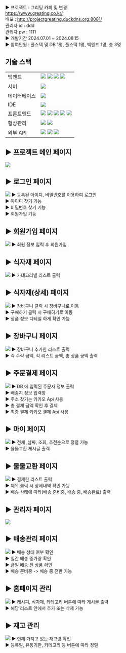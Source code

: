 ▶ 프로젝트 : 그리팅 카피 및 변경 <br>
https://www.greating.co.kr/ <br>
배포 : http://projectgreating.duckdns.org:8081/ <br>
관리자 id : ddd<br>
관리자 pw : 1111
<br>
▶ 개발기간 2024.07.01 ~ 2024.08.15 <br>
▶ 참여인원 : 풀스택 및 DB 1명, 풀스택 1명, 백엔드 1명, 총 3명 <br>

## 기술 스택
<table>
  <tr>
    <td>백엔드</td>
    <td>
      <img src="https://img.shields.io/badge/java-007396?style=for-the-badge&logo=java&logoColor=white">
      <img src="https://img.shields.io/badge/springboot-6DB33F?style=for-the-badge&logo=springboot&logoColor=white">
      <img src="https://img.shields.io/badge/gradle-02303A?style=for-the-badge&logo=gradle&logoColor=white">
      <img src="https://img.shields.io/badge/mybatis-DD0700?style=for-the-badge&logo=MyBatis&logoColor=white">
    </td>
  </tr>
  <tr>
    <td>서버</td>
    <td>
      <img src="https://img.shields.io/badge/apache tomcat-F8DC75?style=for-the-badge&logo=apachetomcat&logoColor=white">
    </td>
  </tr>
  <tr>
    <td>데이터베이스</td>
    <td>
      <img src="https://img.shields.io/badge/mysql-4479A1?style=for-the-badge&logo=mysql&logoColor=white">
    </td>
  </tr>
  <tr>
    <td>IDE</td>
    <td>
      <img src="https://img.shields.io/badge/intelliJ IDEA-000000?style=for-the-badge&logo=intelliJ IDEA&logoColor=white">
    </td>
  </tr>
  <tr>
    <td>프론트엔드</td>
    <td>
      <img src="https://img.shields.io/badge/html5-E34F26?style=for-the-badge&logo=html5&logoColor=white">
      <img src="https://img.shields.io/badge/css-1572B6?style=for-the-badge&logo=css3&logoColor=white">
      <img src="https://img.shields.io/badge/javascript-F7DF1E?style=for-the-badge&logo=javascript&logoColor=black">
      <img src="https://img.shields.io/badge/jquery-0769AD?style=for-the-badge&logo=jquery&logoColor=white">
      <img src="https://img.shields.io/badge/VS CODE-0078d7?style=for-the-badge&logo=VS CODE&logoColor=white">
    </td>
  </tr>
  <tr>
    <td>형상관리</td>
    <td><img src="https://img.shields.io/badge/git-F05032?style=for-the-badge&logo=git&logoColor=white">
        <img src="https://img.shields.io/badge/github-181717?style=for-the-badge&logo=github&logoColor=white">
    </td>
  </tr>
  <tr>
    <td>외부 API</td>
    <td>      
      <img src="https://img.shields.io/badge/bootstrap-7952B3?style=for-the-badge&logo=bootstrap&logoColor=white">
      <img src="https://img.shields.io/badge/summernote-0287D0?style=for-the-badge&logo=summbernote&logoColor=white">
      <img src="https://img.shields.io/badge/KAKAO Pay-FFCD00?style=for-the-badge&logo=KAKAO Pay&logoColor=white">
    </td>
  </tr>
</table>

<h2>▶ 프로젝트 메인 페이지</h2>
<img src="https://github.com/user-attachments/assets/66afabf9-c34c-4eff-87b5-8b31c3979d0c">

<h2>▶ 로그인 페이지</h2>
<img src="https://github.com/user-attachments/assets/45914d35-d0b7-4d0e-9f10-1aaa22e66eff">
▶ 등록된 아이디, 비밀번호를 이용하여 로그인<br>
▶ 아이디 찾기 기능<br>
▶ 비밀번호 찾기 기능<br>
▶ 회원가입 기능<br>

<h2>▶ 회원가입 페이지</h2>
<img src="https://github.com/user-attachments/assets/0fc51192-49a3-479f-8a59-3be679e4d04b">
▶ 회원 정보 입력 후 회원가입
<br>

<h2>▶ 식자재 페이지</h2>
<img src="https://github.com/user-attachments/assets/013893a9-fcb9-411a-b6b4-7cc46333f5d5">
▶ 카테고리별 리스트 출력
<br>

<h2>▶ 식자재(상세) 페이지</h2>
<img src="https://github.com/user-attachments/assets/10e9fc66-7028-4c37-b42c-a7e2999636e4">
▶ 장바구니 클릭 시 장바구니로 이동<br>
▶ 구매하기 클릭 시 구매히기로 이동<br>
▶ 상품 정보 디테일 하게 확인 가능<br>

<h2>▶ 장바구니 페이지</h2>
<img src="https://github.com/user-attachments/assets/4c9d47ef-4b38-454c-a0ca-045c05a6bc43">
▶ 장바구니 추가한 리스트 출력<br>
▶ 각 수략 금액, 각 리스트 금액, 총 상품 긍액 출력<br>

<h2>▶ 주문결제 페이지</h2>
<img src="https://github.com/user-attachments/assets/715fe1d5-f4d5-48e2-8c57-9f8046405e80">
▶ DB 에 입력된 주문자 정보 출력<br>
▶ 배송지 정보 입력창<br>
▶ 주소 찾기는 카카오 Api 사용<br>
▶ 총 결제 금액 확인 후 결제<br>
▶ 최종 결제 카카오 결제 Api 사용<br>

<h2>▶ 마이 페이지</h2>
<img src="https://github.com/user-attachments/assets/d33cdebc-fc34-45d0-9281-0ba638fe4ea0">
▶ 전체 ,날짜, 조회, 추천순으로 정렬 가능<br>
▶ 물물교환 게시글 출력 <br>

<h2>▶ 물물교환 페이지</h2>
<img src="https://github.com/user-attachments/assets/fa26ffe8-798e-4a89-b2d9-1d6ea7f07a4f">
▶ 결제한 리스트 출력<br>
▶ 제목 클릭 시 상세내역 확인 가능<br>
▶ 배송 상태에 따라(배송 준비중, 배송 중, 배송완료) 출력 <br>

<h2>▶ 관리자 페이지</h2>
<img src="https://github.com/user-attachments/assets/a8e1af50-0fa2-4d40-a33f-e353439d1207">


<h2>▶ 배송관리 페이지</h2>
<img src="https://github.com/user-attachments/assets/fa26ffe8-798e-4a89-b2d9-1d6ea7f07a4f">
▶ 배송 상태 여부 확인<br>
▶ 일간 배송 증가량 확인<br>
▶ 금일 배송 전 상품 확인<br>
▶ 배송 준비중  -> 배송 중 전환 가능<br>

<h2>▶ 홈페이지 관리</h2>
<img src="https://github.com/user-attachments/assets/d4d29277-9d3f-4ae1-b556-d8bb355fd462">
▶ 레시피, 식자재, 카테고리 버튼에 따라 게시글 출력<br>
▶ 해당 리스트 안에서 추가 또는 삭제 가능<br>

<h2>▶ 재고 관리</h2>
<img src="https://github.com/user-attachments/assets/2b8f33dd-a623-48c1-ba04-8685190fda65">
▶ 현재 가지고 있는 재고량 확인 <br>
▶ 등록일, 유통기한, 카테고리 등 버튼에 따라 정렬<br>
